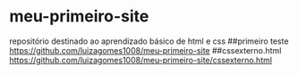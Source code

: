 # meu-primeiro-site
repositório destinado ao aprendizado básico de html e css
##primeiro teste
https://github.com/luizagomes1008/meu-primeiro-site
##cssexterno.html
https://github.com/luizagomes1008/meu-primeiro-site/cssexterno.html

